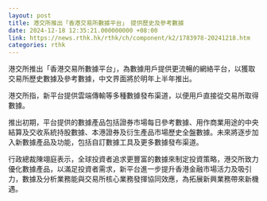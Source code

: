 ```yaml
---
layout: post
title: 港交所推出「香港交易所數據平台」　提供歷史及參考數據
date: 2024-12-18 12:35:21.000000000 +08:00
link: https://news.rthk.hk/rthk/ch/component/k2/1783978-20241218.htm
categories: rthk
---
```


港交所推出「香港交易所數據平台」，為數據用戶提供更流暢的網絡平台，以獲取交易所歷史數據及參考數據，中文界面將於明年上半年推出。

港交所指，新平台提供雲端傳輸等多種數據發布渠道，以便用戶直接從交易所取得數據。

推出初期，平台提供的數據產品包括證券市場每日參考數據、用作商業用途的中央結算及交收系統持股數據、本港證券及衍生產品市場歷史全盤數據。未來將逐步加入新數據產品及功能，包括自訂數據工具及更多數據發布渠道。

行政總裁陳翊庭表示，全球投資者追求更豐富的數據來制定投資策略，港交所致力優化數據產品，以滿足投資者需求，新平台進一步提升香港金融市場活力及吸引力，數據及分析業務能與交易所核心業務發揮協同效應，為拓展新興業務帶來新機遇。

